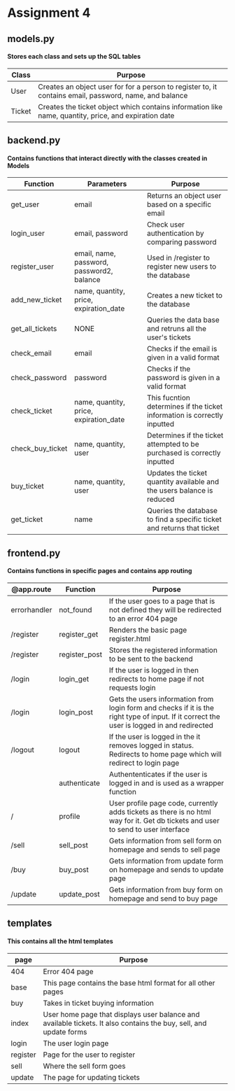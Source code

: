 # Assignment 4

## models.py
#### Stores each class and sets up the SQL tables

| Class  | Purpose                                                                                                |
|--------|--------------------------------------------------------------------------------------------------------|
| User   | Creates an object user for for a person to register to, it contains email, password, name, and balance |
| Ticket | Creates the ticket object which contains information like name, quantity, price, and expiration date   |

## backend.py
#### Contains functions that interact directly with the classes created in Models

| Function        | Parameters                                | Purpose                                                                  |
|-----------------|-------------------------------------------|--------------------------------------------------------------------------|
| get_user        | email                                     | Returns an object user based on a specific email                         |
| login_user      | email, password                           | Check user authentication by comparing password                          |
| register_user   | email, name, password, password2, balance | Used in /register to register new users to the database                  |
| add_new_ticket  | name, quantity, price, expiration_date    | Creates a new ticket to the database                                     |
| get_all_tickets | NONE                                      | Queries the data base and retruns all the user's tickets                 |
| check_email     | email                                     | Checks if the email is given in a valid format                           |
| check_password  | password                                  | Checks if the password is given in a valid format                        |
| check_ticket    | name, quantity, price, expiration_date    | This fucntion determines if the ticket information is correctly inputted |
| check_buy_ticket| name, quantity, user                      | Determines if the ticket attempted to be purchased is correctly inputted |
| buy_ticket      | name, quantity, user                      | Updates the ticket quantity available and the users balance is reduced   |
| get_ticket      | name                                      | Queries the database to find a specific ticket and returns that ticket   |

## frontend.py
#### Contains functions in specific pages and contains app routing

| @app.route   | Function      | Purpose                                                                                                                                    |
|--------------|---------------|--------------------------------------------------------------------------------------------------------------------------------------------|
| errorhandler | not_found     | If the user goes to a page that is not defined they will be redirected to an error 404 page                                                |
| /register    | register_get  | Renders the basic page register.html                                                                                                       |
| /register    | register_post | Stores the registered information to be sent to the backend                                                                                |
| /login       | login_get     | If the user is logged in then redirects to home page if not requests login                                                                 |
| /login       | login_post    | Gets the users information from login form and checks if it is the right type of input. If it correct the user is logged in and redirected |
| /logout      | logout        | If the user is logged in the it removes logged in status. Redirects to home page which will redirect to login page                         |
|              | authenticate  | Authententicates if the user is logged in and is used as a wrapper function                                                                |
| /            | profile       | User profile page code, currently adds tickets as there is no html way for it. Get db tickets and user to send to user interface           |
| /sell        | sell_post     | Gets information from sell form on homepage and sends to sell page                                                                         |
| /buy         | buy_post      | Gets information from update form on homepage and sends to update page                                                                     |
| /update      | update_post   | Gets information from buy form on homepage and send to buy page                                                                            |

## templates
#### This contains all the html templates

| page     | Purpose                                                                                                           |
|----------|-------------------------------------------------------------------------------------------------------------------|
| 404      | Error 404 page                                                                                                    |
| base     | This page contains the base html format for all other pages                                                       |
| buy      | Takes in ticket buying information                                                                                |
| index    | User home page that displays user balance and available tickets. It also contains the buy, sell, and update forms |
| login    | The user login page                                                                                               |
| register | Page for the user to register                                                                                     |
| sell     | Where the sell form goes                                                                                          |
| update   | The page for updating tickets                                                                                     |


